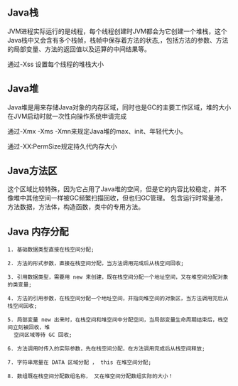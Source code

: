 ## Java栈
JVM进程实际运行的是线程，每个线程创建时JVM都会为它创建一个堆栈，这个Java栈中又会含有多个栈帧，栈帧中保存着方法的状态,，包括方法的参数、方法的局部变量、方法的返回值以及运算的中间结果等。

通过-Xss 设置每个线程的堆栈大小

## Java堆
Java堆是用来存储Java对象的内存区域，同时也是GC的主要工作区域，堆的大小在JVM启动时就一次性向操作系统申请完成

通过-Xmx -Xms -Xmn来规定Java堆的max、init、年轻代大小。

通过-XX:PermSize规定持久代内存大小

## Java方法区
这个区域比较特殊，因为它占用了Java堆的空间，但是它的内容比较稳定，并不像堆中其他空间一样被GC频繁扫描回收，但也归GC管理。
包含运行时常量池，方法数据，方法体，构造函数，类中的专用方法。

## Java 内存分配

    1. 基础数据类型直接在栈空间分配;

    2. 方法的形式参数，直接在栈空间分配，当方法调用完成后从栈空间回收;

    3. 引用数据类型，需要用 new 来创建，既在栈空间分配一个地址空间，又在堆空间分配对象的类变量;

    4. 方法的引用参数，在栈空间分配一个地址空间，并指向堆空间的对象区，当方法调用完后从栈空间回收;

    5. 局部变量 new 出来时，在栈空间和堆空间中分配空间，当局部变量生命周期结束后，栈空间立刻被回收，堆
      空间区域等待 GC 回收;

    6. 方法调用时传入的实际参数，先在栈空间分配，在方法调用完成后从栈空间释放;

    7. 字符串常量在 DATA 区域分配 ， this 在堆空间分配;

    8. 数组既在栈空间分配数组名称， 又在堆空间分配数组实际的大小！

